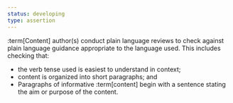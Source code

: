 ```yaml
---
status: developing
type: assertion
---
```


:term[Content] author(s) conduct plain language reviews to check against plain language guidance appropriate to the language used. This includes checking that:
- the verb tense used is easiest to understand in context;
- content is organized into short paragraphs; and
- Paragraphs of informative :term[content] begin with a sentence stating the aim or purpose of the content.
